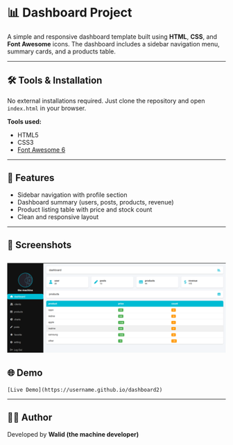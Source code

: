 # 📊 Dashboard Project

A simple and responsive dashboard template built using **HTML**, **CSS**, and **Font Awesome** icons.
The dashboard includes a sidebar navigation menu, summary cards, and a products table.

---

## 🛠️ Tools & Installation

No external installations required. Just clone the repository and open `index.html` in your browser.

**Tools used:**

* HTML5
* CSS3
* [Font Awesome 6](https://fontawesome.com/)

---

## 🚀 Features

* Sidebar navigation with profile section
* Dashboard summary (users, posts, products, revenue)
* Product listing table with price and stock count
* Clean and responsive layout

---

## 📸 Screenshots

![pic](pic.png)
---

## 🌐 Demo


```
[Live Demo](https://username.github.io/dashboard2)
```

---

## 👨‍💻 Author

Developed by **Walid (the machine developer)**

